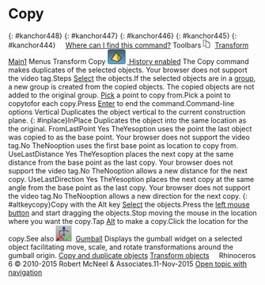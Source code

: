 ---
---


# Copy
{: #kanchor448}
{: #kanchor447}
{: #kanchor446}
{: #kanchor445}
{: #kanchor444}
 [![images/transparent.gif](images/transparent.gif)Where can I find this command?](javascript:void(0);) Toolbars
![images/copy.png](images/copy.png) [Transform](transform-toolbar.html)  [Main1](main1-toolbar.html) 
Menus
Transform
Copy
![images/history-tag.png](images/history-tag.png) [&#160;History enabled](historyenabled.html) 
The Copy command makes duplicates of the selected objects.
Your browser does not support the video tag.Steps
 [Select](select-objects.html) the objects.If the selected objects are in a [group](group.html), a new group is created from the copied objects. The copied objects are not added to the original group. [Pick](pick-location.html) a point to copy from.Pick a point to copytofor each copy.Press [Enter](enter-key.html) to end the command.Command-line options
Vertical
Duplicates the object vertical to the current construction plane.
{: #inplace}InPlace
Duplicates the object into the same location as the original.
FromLastPoint
Yes
TheYesoption uses the point the last object was copied to as the base point.
Your browser does not support the video tag.No
TheNooption uses the first base point as location to copy from.
UseLastDistance
Yes
TheYesoption places the next copy at the same distance from the base point as the last copy.
Your browser does not support the video tag.No
TheNooption allows a new distance for the next copy.
UseLastDirection
Yes
TheYesoption places the next copy at the same angle from the base point as the last copy.
Your browser does not support the video tag.No
TheNooption allows a new direction for the next copy.
{: #altkeycopy}Copy with the Alt key
 [Select](select-objects.html) the objects.Press the [left mouse button](mouse-buttons.html) and start dragging the objects.Stop moving the mouse in the location where you want the copy.Tap [Alt](alt-key.html) to make a copy.Click the location for the copy.See also
![images/gumball.png](images/gumball.png) [Gumball](gumball.html) 
Displays the gumball widget on a selected object facilitating move, scale, and rotate transformations around the gumball origin.
 [Copy and duplicate objects](sak-copyandduplicate.html) 
 [Transform objects](sak-transform.html) 
&#160;
&#160;
Rhinoceros 6 © 2010-2015 Robert McNeel &amp; Associates.11-Nov-2015
 [Open topic with navigation](copy.html) 

